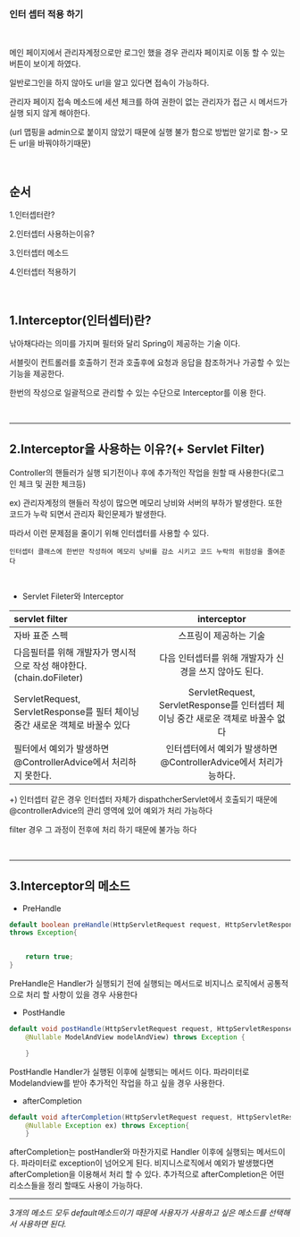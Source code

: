 ### 인터 셉터 적용 하기

&nbsp;



메인 페이지에서 관리자계정으로만 로그인 했을 경우 관리자 페이지로 이동 할 수 있는 버튼이 보이게 하였다.

일반로그인을 하지 않아도 url을 알고 있다면 접속이 가능하다.

관리자 페이지 접속 메소드에 세션 체크를 하여  권한이 없는 관리자가 접근 시 메서드가 실행 되지 않게 해야한다.

(url 맵핑을 admin으로 붙이지 않았기 때문에 실행 불가 함으로 방법만 알기로 함-> 모든 url을 바꿔야하기때문)

&nbsp;


순서
---

1.인터셉터란?

2.인터셉터 사용하는이유?

3.인터셉터 메소드

4.인터셉터 적용하기

&nbsp;

1.Interceptor(인터셉터)란?
---

낚아채다라는 의미를 가지며 필터와 달리 Spring이 제공하는 기술 이다. 

서블릿이 컨트롤러를 호출하기 전과 호출후에 요청과 응답을 참조하거나 가공할 수 있는 기능을 제공한다.

한번의 작성으로 일괄적으로 관리할 수 있는 수단으로 Interceptor를 이용 한다.



&nbsp;

------

2.Interceptor을 사용하는 이유?(+ Servlet Filter)
---

Controller의 핸들러가 실행 되기전이나 후에 추가적인 작업을 원할 때 사용한다(로그인 체크 및 권한 체크등)

ex) 관리자계정의 핸들러 작성이 많으면 메모리 낭비와 서버의 부하가 발생한다. 또한 코드가 누락 되면서 관리자 확인문제가 발생한다.

따라서 이런 문제점을 줄이기 위해 인터셉터를 사용할 수 있다.

```
인터셉터 클래스에 한번만 작성하여 메모리 낭비를 감소 시키고 코드 누락의 위험성을 줄여준다
```
&nbsp;


- Servlet Fileter와 Interceptor

|servlet filter||interceptor|
|:---|---:|:---:|
|자바 표준 스펙|| 스프링이 제공하는 기술|
|다음필터를 위해 개발자가 명시적으로 작성 해야한다.(chain.doFileter)|| 다음 인터셉터를 위해 개발자가 신경을 쓰지 않아도 된다.|
|ServletRequest, ServletResponse를 필터 체이닝 중간 새로운 객체로 바꿀수 있다|| ServletRequest, ServletResponse를 인터셉터 체이닝 중간 새로운 객체로 바꿀수 없다|
|필터에서 예외가 발생하면 @ControllerAdvice에서 처리하지 못한다.|| 인터셉터에서 예외가 발생하면 @ControllerAdvice에서 처리가능하다.|


+) 인터셉터 같은 경우 인터셉터 자체가 dispathcherServlet에서 호출되기 때문에 @controllerAdvice의 관리 영역에 있어 예외가 처리 가능하다

filter 경우 그 과정이 전후에 처리 하기 때문에 불가능 하다 


&nbsp;



----
3.Interceptor의 메소드
---

- PreHandle
```java
default boolean preHandle(HttpServletRequest request, HttpServletResponse response, object handler)
throws Exception{


    return true;
}
```
PreHandle은 Handler가 실행되기 전에 실행되는 메서드로 비지니스 로직에서 공통적으로 처리 할 사항이 있을 경우 사용한다


- PostHandle

```java
default void postHandle(HttpServletRequest request, HttpServletResponse response, object handler)
    @Nullable ModelAndView modelAndView) throws Exception {

    }
```
PostHandle Handler가 실행된 이후에 실행되는 메서드 이다.
파라미터로 Modelandview를 받아 추가적인 작업을 하고 싶을 경우 사용한다.

- afterCompletion

```java
default void afterCompletion(HttpServletRequest request, HttpServletResponse response, object handler)
    @Nullable Exception ex) throws Exception{
    }


```
afterCompletion는 postHandler와 마찬가지로 Handler 이후에 실행되는 메서드이다.
파라미터로 exception이 넘어오게 된다. 비지니스로직에서 예외가 발생했다면 afterCompletion을 이용해서 처리 할 수 있다.
추가적으로 afterCompletion은 어떤 리소스들을 정리 할때도 사용이 가능하다.


-----

_3개의 메소드 모두 default메소드이기 때문에 사용자가 사용하고 싶은 메소드를 선택해서 사용하면 된다._

